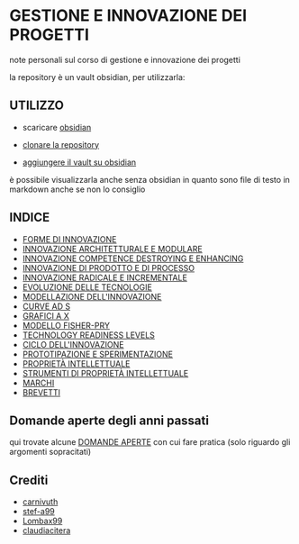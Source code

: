 # GESTIONE E INNOVAZIONE DEI PROGETTI
note personali sul corso di gestione e innovazione dei progetti

la repository è un vault obsidian, per utilizzarla:

## UTILIZZO

- scaricare [obsidian](https://obsidian.md/)

- [clonare la repository](https://github.com/carnivuth/gip.git)

- [aggiungere il vault su obsidian](https://help.obsidian.md/Files+and+folders/Manage+vaults#Create+vault+from+an+existing+folder)

è possibile visualizzarla anche senza obsidian in quanto sono file di testo in markdown anche se non lo consiglio

## INDICE

- [FORME DI INNOVAZIONE](pages/FORME%20DI%20INNOVAZIONE.md)
- [INNOVAZIONE ARCHITETTURALE E MODULARE](pages/INNOVAZIONE%20ARCHITETTURALE%20E%20MODULARE.md)
- [INNOVAZIONE COMPETENCE DESTROYING E ENHANCING](pages/INNOVAZIONE%20COMPETENCE%20DESTROYING%20E%20ENHANCING.md)
- [INNOVAZIONE DI PRODOTTO E DI PROCESSO](pages/INNOVAZIONE%20DI%20PRODOTTO%20E%20DI%20PROCESSO.md)
- [INNOVAZIONE RADICALE E INCREMENTALE](pages/INNOVAZIONE%20RADICALE%20E%20INCREMENTALE.md)
- [EVOLUZIONE DELLE TECNOLOGIE](pages/EVOLUZIONE%20DELLE%20TECNOLOGIE.md)
- [MODELLAZIONE DELL'INNOVAZIONE](pages/MODELLAZIONE%20DELL'INNOVAZIONE.md)
- [CURVE AD S](pages/CURVE%20AD%20S.md)
- [GRAFICI A X](pages/GRAFICI%20A%20X.md)
- [MODELLO FISHER-PRY](pages/MODELLO%20FISHER-PRY.md)
- [TECHNOLOGY READINESS LEVELS](pages/TECHNOLOGY%20READINESS%20LEVELS.md)
- [CICLO DELL'INNOVAZIONE](pages/CICLO%20DELL'INNOVAZIONE.md)
- [PROTOTIPAZIONE E SPERIMENTAZIONE](PROTOTIPAZIONE%20E%20SPERIMENTAZIONE.md)
- [PROPRIETÀ INTELLETTUALE](pages/PROPRIETÀ%20INTELLETTUALE.md)
- [STRUMENTI DI PROPRIETÀ INTELLETTUALE](pages/STRUMENTI%20DI%20PROPRIETÀ%20INTELLETTUALE.md)
- [MARCHI](pages/MARCHI.md)
- [BREVETTI](pages/BREVETTI.md)

## Domande aperte degli anni passati
qui trovate alcune [DOMANDE APERTE](pages/DOMANDE%20APERTE.md) con cui fare pratica (solo riguardo gli argomenti sopracitati) 

## Crediti

- [carnivuth](https://github.com/carnivuth)
- [stef-a99](https://github.com/stef-a99)
- [Lombax99](https://github.com/Lombax99)
- [claudiacitera](https://github.com/claudiacitera)
